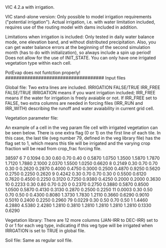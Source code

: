 VIC 4.2.a with irrigation. 

VIC stand-alone version: Only possible to model irrigation requirements ("potential irrigation"). Actual irrigation, i.e. with water limitation included, requires use of the routing model with dams included in addition.

Limitations when irrigation is included: Only tested in daily water balance mode, one elevation band, and without distributed precipitation. Also, you can get water balance errors at the beginning of the second simulation month (has to do with initialization), so always include a spin up period! Does not allow for the use of INIT_STATE. You can only have one irrigated vegetation type within each cell.

PotEvap does not funtction properly!
####################################
Input files

Global file: Two extra lines are included.
IRRIGATION      FALSE/TRUE 
IRR_FREE        FALSE/TRUE 
IRRIGATION means if you want irrigation included; IRR_FREE means if the water for irrigation is freely avaiable or not. If IRR_FREE set to FALSE, two extra columns are needed in forcing files (IRR_RUN and IRR_WITH) describing the runoff and water avaiability in current grid cell.

Vegetation parameter file: 

An example of a cell in the veg param file cell with irrigated vegetation can be seen below. There is one extra flag (0 or 1) on the first line of each tile. In this case, the last tile (veg number 79, defined in the veg library file) has the flag set to 1, which means this tile will be irrigated and the varying crop fraction will be read from crop_frac forcing file.
 
38597 6
 7 0.1094	 0.30  0.60  0.70  0.40  0
 0.5870  1.0750  1.3500  1.5870  1.7870  1.7120  1.7880  2.1000  2.0370  1.5500  1.0250  0.6620 
 8 0.2149	 0.30  0.70  0.70  0.30  0
 0.2620  0.2870  0.4000  0.4750  0.3000  0.2500  0.4870  0.9250  0.5620  0.2750  0.2250  0.2620 
 9 0.4242	 0.30  0.70  0.70  0.30  0
 0.5500  0.6120  0.7620  0.4500  0.2250  0.3120  0.7250  0.9380  0.4250  0.2000  0.2000  0.3630 
 10 0.2233	 0.30  0.80  0.70  0.20  0
 0.2370  0.2750  0.3880  0.5870  0.8500  1.0500  0.5870  0.4130  0.3130  0.2870  0.2500  0.2250 
 11 0.0003	 0.30  0.50  0.70  0.50  0
 0.4300  0.8080  1.3730  1.7830  1.2110  0.3660  0.6290  0.9010  0.5010  0.2400  0.2250  0.2960 
 79 0.0229	 0.30  0.50  0.70  0.50  1
 1.4460  4.2880  4.5380  2.4280  1.2810  0.3810  1.2810  1.2810  1.2810  1.2810  0.1330  0.6290

Vegetation library: There are 12 more columns (JAN-IRR to DEC-IRR) set to 0 or 1 for each veg type, indicating if this veg type will be irrigated when IRRGATION is set to TRUE in global file. 

Soil file: Same as regular soil file.


